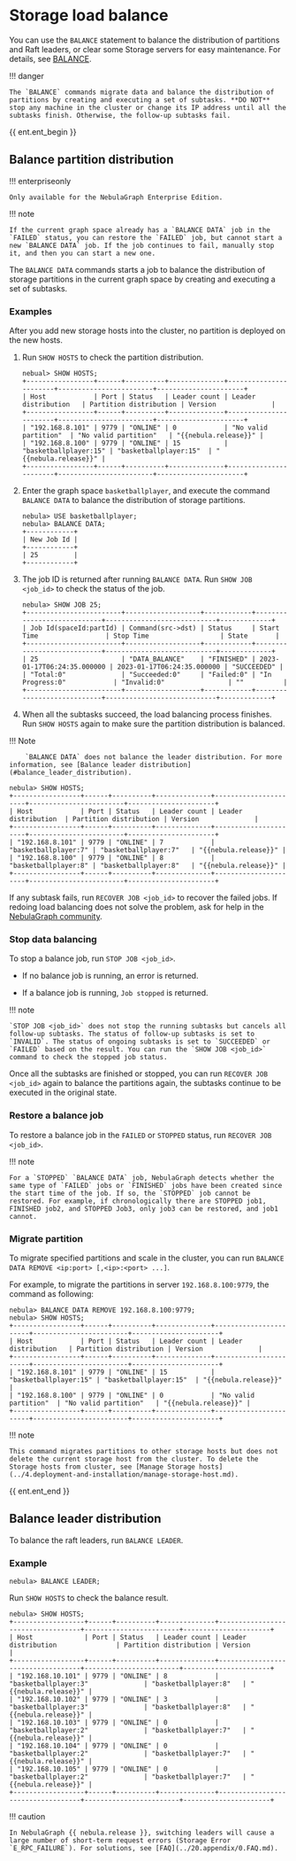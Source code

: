# Storage load balance

You can use the `BALANCE` statement to balance the distribution of partitions and Raft leaders, or clear some Storage servers for easy maintenance. For details, see [BALANCE](../synchronization-and-migration/2.balance-syntax.md).

!!! danger

    The `BALANCE` commands migrate data and balance the distribution of partitions by creating and executing a set of subtasks. **DO NOT** stop any machine in the cluster or change its IP address until all the subtasks finish. Otherwise, the follow-up subtasks fail.

{{ ent.ent_begin }}
## Balance partition distribution

!!! enterpriseonly

    Only available for the NebulaGraph Enterprise Edition.
    
!!! note

    If the current graph space already has a `BALANCE DATA` job in the `FAILED` status, you can restore the `FAILED` job, but cannot start a new `BALANCE DATA` job. If the job continues to fail, manually stop it, and then you can start a new one.

The `BALANCE DATA` commands starts a job to balance the distribution of storage partitions in the current graph space by creating and executing a set of subtasks.

### Examples

After you add new storage hosts into the cluster, no partition is deployed on the new hosts.

1. Run `SHOW HOSTS` to check the partition distribution.

    ```ngql
    nebual> SHOW HOSTS;
    +-----------------+------+----------+--------------+-----------------------+------------------------+----------------------+
    | Host            | Port | Status   | Leader count | Leader distribution   | Partition distribution | Version              |
    +-----------------+------+----------+--------------+-----------------------+------------------------+----------------------+
    | "192.168.8.101" | 9779 | "ONLINE" | 0            | "No valid partition"  | "No valid partition"   | "{{nebula.release}}" |
    | "192.168.8.100" | 9779 | "ONLINE" | 15           | "basketballplayer:15" | "basketballplayer:15"  | "{{nebula.release}}" |
    +-----------------+------+----------+--------------+-----------------------+------------------------+----------------------+
    ```

2. Enter the graph space `basketballplayer`, and execute the command `BALANCE DATA` to balance the distribution of storage partitions.

    ```ngql
    nebula> USE basketballplayer;
    nebula> BALANCE DATA;
    +------------+
    | New Job Id |
    +------------+
    | 25         |
    +------------+
    ```

3. The job ID is returned after running `BALANCE DATA`. Run `SHOW JOB <job_id>` to check the status of the job.

    ```ngql
    nebula> SHOW JOB 25;
    +------------------------+-------------------+------------+----------------------------+----------------------------+-------------+
    | Job Id(spaceId:partId) | Command(src->dst) | Status     | Start Time                 | Stop Time                  | State       |
    +------------------------+-------------------+------------+----------------------------+----------------------------+-------------+
    | 25                     | "DATA_BALANCE"    | "FINISHED" | 2023-01-17T06:24:35.000000 | 2023-01-17T06:24:35.000000 | "SUCCEEDED" |
    | "Total:0"              | "Succeeded:0"     | "Failed:0" | "In Progress:0"            | "Invalid:0"                | ""          |
    +------------------------+-------------------+------------+----------------------------+----------------------------+-------------+
    ```

4. When all the subtasks succeed, the load balancing process finishes. Run `SHOW HOSTS` again to make sure the partition distribution is balanced.

  !!! Note

        `BALANCE DATA` does not balance the leader distribution. For more information, see [Balance leader distribution](#balance_leader_distribution).

  ```ngql
  nebula> SHOW HOSTS;
  +-----------------+------+----------+--------------+----------------------+------------------------+----------------------+
  | Host            | Port | Status   | Leader count | Leader distribution  | Partition distribution | Version              |
  +-----------------+------+----------+--------------+----------------------+------------------------+----------------------+
  | "192.168.8.101" | 9779 | "ONLINE" | 7            | "basketballplayer:7" | "basketballplayer:7"   | "{{nebula.release}}" |
  | "192.168.8.100" | 9779 | "ONLINE" | 8            | "basketballplayer:8" | "basketballplayer:8"   | "{{nebula.release}}" |
  +-----------------+------+----------+--------------+----------------------+------------------------+----------------------+
  ```

If any subtask fails, run `RECOVER JOB <job_id>` to recover the failed jobs. If redoing load balancing does not solve the problem, ask for help in the [NebulaGraph community](https://github.com/vesoft-inc/nebula/discussions).

### Stop data balancing

To stop a balance job, run `STOP JOB <job_id>`.

* If no balance job is running, an error is returned.

* If a balance job is running, `Job stopped` is returned.

!!! note

    `STOP JOB <job_id>` does not stop the running subtasks but cancels all follow-up subtasks. The status of follow-up subtasks is set to `INVALID`. The status of ongoing subtasks is set to `SUCCEEDED` or `FAILED` based on the result. You can run the `SHOW JOB <job_id>` command to check the stopped job status.

Once all the subtasks are finished or stopped, you can run `RECOVER JOB <job_id>` again to balance the partitions again, the subtasks continue to be executed in the original state.

### Restore a balance job

To restore a balance job in the `FAILED` or `STOPPED` status, run `RECOVER JOB <job_id>`.

!!! note

    For a `STOPPED` `BALANCE DATA` job, NebulaGraph detects whether the same type of `FAILED` jobs or `FINISHED` jobs have been created since the start time of the job. If so, the `STOPPED` job cannot be restored. For example, if chronologically there are STOPPED job1, FINISHED job2, and STOPPED Job3, only job3 can be restored, and job1 cannot.

### Migrate partition

To migrate specified partitions and scale in the cluster, you can run `BALANCE DATA REMOVE <ip:port> [,<ip>:<port> ...]`.

For example, to migrate the partitions in server `192.168.8.100:9779`, the command as following:

```ngql
nebula> BALANCE DATA REMOVE 192.168.8.100:9779;
nebula> SHOW HOSTS;
+-----------------+------+----------+--------------+-----------------------+------------------------+----------------------+
| Host            | Port | Status   | Leader count | Leader distribution   | Partition distribution | Version              |
+-----------------+------+----------+--------------+-----------------------+------------------------+----------------------+
| "192.168.8.101" | 9779 | "ONLINE" | 15           | "basketballplayer:15" | "basketballplayer:15"  | "{{nebula.release}}" |
| "192.168.8.100" | 9779 | "ONLINE" | 0            | "No valid partition"  | "No valid partition"   | "{{nebula.release}}" |
+-----------------+------+----------+--------------+-----------------------+------------------------+----------------------+
```

!!! note

    This command migrates partitions to other storage hosts but does not delete the current storage host from the cluster. To delete the Storage hosts from cluster, see [Manage Storage hosts](../4.deployment-and-installation/manage-storage-host.md).

{{ ent.ent_end }}

<!-- 下面是注释内容
!!! danger

    The `BALANCE` commands migrates data and balances the distribution of partitions by creating and executing a set of subtasks. **DO NOT** stop any machine in the cluster or change its IP address until all the subtasks finish. Otherwise, the follow-up subtasks fail.

## Balance partition distribution

### Examples

After you add new storage hosts into the zone, no partition is deployed on the new hosts.

1. Add the three new storage hosts into a cluster, and add them respectively to the zone which the graph space `basketballplayer` belongs. For details about the Zone, see [Manage zone](../4.deployment-and-installation/5.zone.md).

  ```ngql
  nebual> ADD HOSTS 192.168.10.103:9779 INTO ZONE "zone1";
  nebual> ADD HOSTS 192.168.10.104:9779 INTO ZONE "zone2";
  nebual> ADD HOSTS 192.168.10.105:9779 INTO ZONE "zone3";
  ```

2. Run [`SHOW HOSTS`](../3.ngql-guide/7.general-query-statements/6.show/6.show-hosts.md) to check the partition distribution.

  ```ngql
  nebual> SHOW HOSTS;
  +------------------+------+----------+--------------+-----------------------------------+------------------------+----------------------+
  | Host             | Port | Status   | Leader count | Leader distribution               | Partition distribution | Version              |
  +------------------+------+----------+--------------+-----------------------------------+------------------------+----------------------+
  | "192.168.10.100" | 9779 | "ONLINE" | 4            | "basketballplayer:4"              | "basketballplayer:15"  | "{{nebula.release}}" |
  | "192.168.10.101" | 9779 | "ONLINE" | 8            | "basketballplayer:8"              | "basketballplayer:15"  | "{{nebula.release}}" |
  | "192.168.10.102" | 9779 | "ONLINE" | 3            | "basketballplayer:3"              | "basketballplayer:15"  | "{{nebula.release}}" |
  | "192.168.10.103" | 9779 | "ONLINE" | 0            | "No valid partition"              | "No valid partition"   | "{{nebula.release}}" |
  | "192.168.10.104" | 9779 | "ONLINE" | 0            | "No valid partition"              | "No valid partition"   | "{{nebula.release}}" |
  | "192.168.10.105" | 9779 | "ONLINE" | 0            | "No valid partition"              | "No valid partition"   | "{{nebula.release}}" |
  +------------------+------+----------+--------------+-----------------------------------+------------------------+----------------------+
  ```

1. Run `BALANCE IN ZONE` to start a job to balance the distribution of storage partitions in each zone in the current graph space. 

  ```ngql
  nebula> USE basketballplayer;
  nebula> BALANCE IN ZONE;
  +------------+
  | New Job Id |
  +------------+
  | 30         |
  +------------+
  ```

4. A BALANCE job ID is returned after running `BALANCE IN ZONE`. Run `SHOW JOB <job_id>` to check the status of the `BALANCE` job.

  ```ngql
  nebula> SHOW JOB 30;
  +-------------------------+--------------------------------------------+-------------+---------------------------------+---------------------------------+-------------+
  | Job Id(spaceId:partId)  | Command(src->dst)                          | Status      | Start Time                      | Stop Time                       | Error Code  |
  +-------------------------+--------------------------------------------+-------------+---------------------------------+---------------------------------+-------------+
  | 30                      | "DATA_BALANCE"                             | "FINISHED"  | "2022-01-12T02:27:00.000000000" | "2022-01-12T02:30:31.000000000" | "SUCCEEDED" |
  | "30, 23:1"              | "192.168.10.100:9779->192.168.10.103:9779" | "SUCCEEDED" | 2022-01-12T02:27:00.000000      | 2022-01-12T02:27:30.000000      | "SUCCEEDED" |
  | "30, 23:2"              | "192.168.10.100:9779->192.168.10.103:9779" | "SUCCEEDED" | 2022-01-12T02:27:00.000000      | 2022-01-12T02:27:01.000000      | "SUCCEEDED" |
  ......
  | "Total:21"              | "Succeeded:21"                             | "Failed:0"  | "In Progress:0"                 | "Invalid:0"                     | ""          |
  +-------------------------+--------------------------------------------+-------------+---------------------------------+---------------------------------+-------------+
  ```

5. When all the subtasks succeed, the load balancing process finishes. Run `SHOW HOSTS` again to make sure the partition distribution is balanced.

  !!! Note

        `BALANCE IN ZONE` does not balance the leader distribution. For more information, see [Balance leader distribution](#balance_leader_distribution).

  ```ngql
  nebula> SHOW HOSTS;
  +------------------+------+----------+--------------+-----------------------------------+------------------------+----------------------+
  | Host             | Port | Status   | Leader count | Leader distribution               | Partition distribution | Version              |
  +------------------+------+----------+--------------+-----------------------------------+------------------------+----------------------+
  | "192.168.10.100" | 9779 | "ONLINE" | 4            | "basketballplayer:4"              | "basketballplayer:8"   | "{{nebula.release}}" |
  | "192.168.10.101" | 9779 | "ONLINE" | 8            | "basketballplayer:8"              | "basketballplayer:8"   | "{{nebula.release}}" |
  | "192.168.10.102" | 9779 | "ONLINE" | 3            | "basketballplayer:3"              | "basketballplayer:8"   | "{{nebula.release}}" |
  | "192.168.10.103" | 9779 | "ONLINE" | 0            | "No valid partition"              | "basketballplayer:7"   | "{{nebula.release}}" |
  | "192.168.10.104" | 9779 | "ONLINE" | 0            | "No valid partition"              | "basketballplayer:7"   | "{{nebula.release}}" |
  | "192.168.10.105" | 9779 | "ONLINE" | 0            | "No valid partition"              | "basketballplayer:7"   | "{{nebula.release}}" |
  +------------------+------+----------+--------------+-----------------------------------+------------------------+----------------------+
  ```

If any subtask fails, run [`RECOVER JOB <job_id>`](../synchronization-and-migration/2.balance-syntax.md) to restart the balancing. If redoing load balancing does not solve the problem, ask for help in the [NebulaGraph community](https://github.com/vesoft-inc/nebula/discussions).

## Stop data balancing

To stop a balance task, run `STOP JOB <job_id>`.

* If no balance task is running, an error is returned.

* If a balance task is running, `Job stopped` is returned.

!!! note

    - `STOP JOB <job_id>` does not stop the running subtasks but cancels all follow-up subtasks. The status of follow-up subtasks is set to `INVALID`. The status of ongoing subtasks is set to `SUCCEEDED` or `FAILED` based on the result. You can run the `SHOW JOB <job_id>` command to check the stopped job status.
    - After terminate and restart, the job status is set to `QUEUE`. If the previous status of subtasks was `INVALID` or `FAILED`, the status set to `IN_PROGRESS`. If it was `IN_PROGRESS` or `SUCCEEDED`, the status remains unchanged.

Once all the subtasks are finished or stopped, you can run `RECOVER JOB <job_id>` again to balance the partitions again, the subtasks continue to be executed in the original state.

## Remove storage servers

To remove specified storage servers and scale in the Storage Service, you can run `BALANCE IN ZONE REMOVE <ip>:<port> [,<ip>:<port> ...]` command to clear specified storage servers, then run `DROP HOSTS <ip>:<port> [,<ip>:<port> ...]` command to remove specified storage servers.

### Example

To remove the following storage servers.

|IP address|Port|
|:---|:---|
|192.168.10.104|9779|
|192.168.10.105|9779|

1. Clear specified storage servers. The command as following:

  ```ngql
  nebula> BALANCE IN ZONE REMOVE 192.168.10.104:9779,192.168.10.105:9779;
  ```

2. After the job is complete, remove the specified Storage servers. The command as following:

  ```ngql
  nebula> DROP HOSTS 192.168.10.104:9779,192.168.10.105:9779;
  ```
-->
## Balance leader distribution

To balance the raft leaders, run `BALANCE LEADER`.

### Example

```ngql
nebula> BALANCE LEADER;
```

Run `SHOW HOSTS` to check the balance result.

```ngql
nebula> SHOW HOSTS;
+------------------+------+----------+--------------+-----------------------------------+------------------------+----------------------+
| Host             | Port | Status   | Leader count | Leader distribution               | Partition distribution | Version              |
+------------------+------+----------+--------------+-----------------------------------+------------------------+----------------------+
| "192.168.10.101" | 9779 | "ONLINE" | 8            | "basketballplayer:3"              | "basketballplayer:8"   | "{{nebula.release}}" |
| "192.168.10.102" | 9779 | "ONLINE" | 3            | "basketballplayer:3"              | "basketballplayer:8"   | "{{nebula.release}}" |
| "192.168.10.103" | 9779 | "ONLINE" | 0            | "basketballplayer:2"              | "basketballplayer:7"   | "{{nebula.release}}" |
| "192.168.10.104" | 9779 | "ONLINE" | 0            | "basketballplayer:2"              | "basketballplayer:7"   | "{{nebula.release}}" |
| "192.168.10.105" | 9779 | "ONLINE" | 0            | "basketballplayer:2"              | "basketballplayer:7"   | "{{nebula.release}}" |
+------------------+------+----------+--------------+-----------------------------------+------------------------+----------------------+
```

!!! caution

    In NebulaGraph {{ nebula.release }}, switching leaders will cause a large number of short-term request errors (Storage Error `E_RPC_FAILURE`). For solutions, see [FAQ](../20.appendix/0.FAQ.md).
